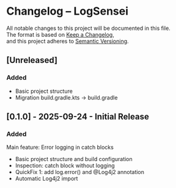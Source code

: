 # Changelog – LogSensei

All notable changes to this project will be documented in this file.  
The format is based on [Keep a Changelog](https://keepachangelog.com/en/1.0.0/),  
and this project adheres to [Semantic Versioning](https://semver.org/).


## [Unreleased]
### Added
- Basic project structure
- Migration build.gradle.kts → build.gradle

## [0.1.0] - 2025-09-24 - Initial Release
### Added

Main feature: Error logging in catch blocks

- Basic project structure and build configuration
- Inspection: catch block without logging 
- QuickFix 1: add log.error() and @Log4j2 annotation 
- Automatic Log4j2 import 

